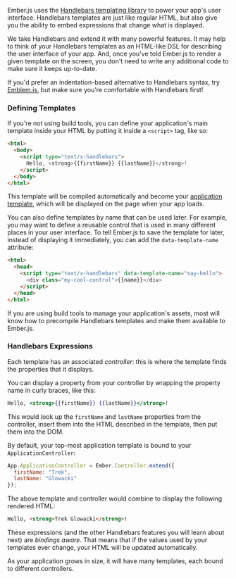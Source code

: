 Ember.js uses the [Handlebars templating library](http://www.handlebarsjs.com)
to power your app's user interface. Handlebars templates are just like
regular HTML, but also give you the ability to embed expressions that
change what is displayed.

We take Handlebars and extend it with many powerful features. It may
help to think of your Handlebars templates as an HTML-like DSL for
describing the user interface of your app. And, once you've told
Ember.js to render a given template on the screen, you don't need to
write any additional code to make sure it keeps up-to-date.

If you'd prefer an indentation-based alternative to Handlebars syntax,
try [Emblem.js](http://www.emblemjs.com), but make sure you're comfortable
with Handlebars first!

### Defining Templates

If you're not using build tools, you can define your application's main
template inside your HTML by putting it inside a `<script>` tag, like so:

```html
<html>
  <body>
    <script type="text/x-handlebars">
      Hello, <strong>{{firstName}} {{lastName}}</strong>!
    </script>
  </body>
</html>
```

This template will be compiled automatically and become your
[application template](../../templates/the-application-template),
which will be displayed on the page when your app loads.

You can also define templates by name that can be used later. For
example, you may want to define a reusable control that is used in many
different places in your user interface. To tell Ember.js to save the
template for later, instead of displaying it immediately, you can add
the `data-template-name` attribute:

```html
<html>
  <head>
    <script type="text/x-handlebars" data-template-name="say-hello">
      <div class="my-cool-control">{{name}}</div>
    </script>
  </head>
</html>
```

If you are using build tools to manage your application's assets, most
will know how to precompile Handlebars templates and make them available
to Ember.js.

### Handlebars Expressions

Each template has an associated _controller_: this is where the template
finds the properties that it displays.

You can display a property from your controller by wrapping the property
name in curly braces, like this:

```handlebars
Hello, <strong>{{firstName}} {{lastName}}</strong>!
```

This would look up the `firstName` and `lastName` properties from the
controller, insert them into the HTML described in the template, then
put them into the DOM.

By default, your top-most application template is bound to your `ApplicationController`:

```javascript
App.ApplicationController = Ember.Controller.extend({
  firstName: "Trek",
  lastName: "Glowacki"
});
```

The above template and controller would combine to display the following
rendered HTML:

```html
Hello, <strong>Trek Glowacki</strong>!
```

These expressions (and the other Handlebars features you will learn
about next) are _bindings aware_. That means that if the values used
by your templates ever change, your HTML will be updated automatically.

As your application grows in size, it will have many templates, each
bound to different controllers.
